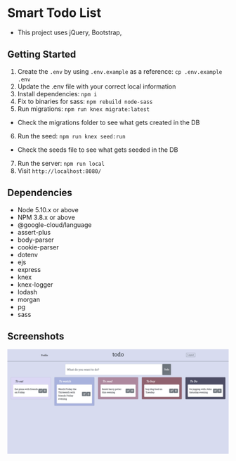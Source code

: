# Smart Todo List

- This project uses jQuery, Bootstrap,

## Getting Started

1. Create the `.env` by using `.env.example` as a reference: `cp .env.example .env`
2. Update the .env file with your correct local information
3. Install dependencies: `npm i`
4. Fix to binaries for sass: `npm rebuild node-sass`
5. Run migrations: `npm run knex migrate:latest`
  - Check the migrations folder to see what gets created in the DB
6. Run the seed: `npm run knex seed:run`
  - Check the seeds file to see what gets seeded in the DB
7. Run the server: `npm run local`
8. Visit `http://localhost:8080/`

## Dependencies

- Node 5.10.x or above
- NPM 3.8.x or above
- @google-cloud/language
- assert-plus
- body-parser
- cookie-parser
- dotenv
- ejs
- express
- knex
- knex-logger
- lodash
- morgan
- pg
- sass

## Screenshots

!["Homepage"](https://github.com/adamqkc/Midterm/blob/master/docs/homepage.png)